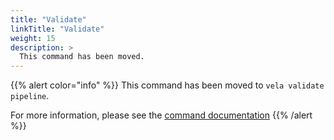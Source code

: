 ```yaml
---
title: "Validate"
linkTitle: "Validate"
weight: 15
description: >
  This command has been moved.
---
```


{{% alert color="info" %}}
This command has been moved to `vela validate pipeline`.

For more information, please see the [command documentation](/docs/cli/pipeline/validate/)
{{% /alert %}}
